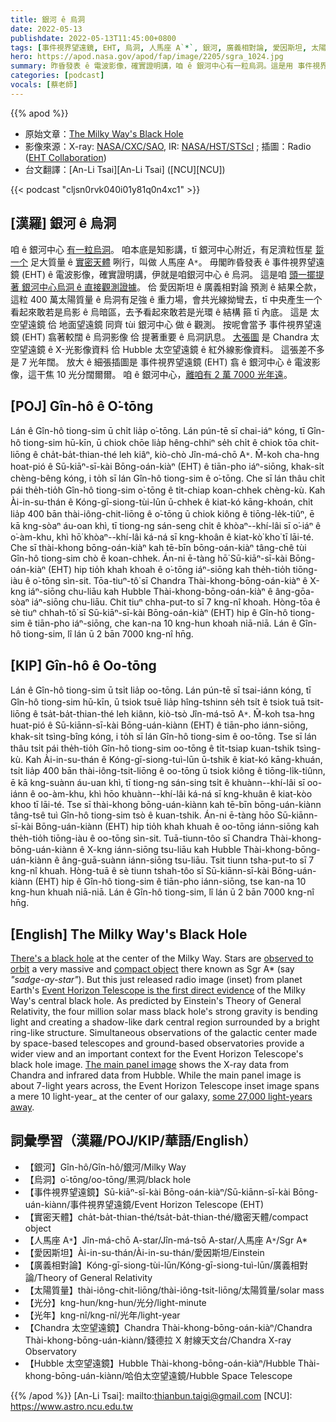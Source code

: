 ```yaml
---
title: 銀河 ê 烏洞
date: 2022-05-13
publishdate: 2022-05-13T11:45:00+0800
tags: [事件視界望遠鏡, EHT, 烏洞, 人馬座 A`*`, 銀河, 廣義相對論, 愛因斯坦, 太陽質量, Chandra 太空望遠鏡, Hubble 太空望遠鏡, 實密天體]
hero: https://apod.nasa.gov/apod/fap/image/2205/sgra_1024.jpg
summary: 昨昏發表 ê 電波影像，確實證明講，咱 ê 銀河中心有一粒烏洞。這是用 事件視界望遠鏡 (EHT)，頭一擺提著 ê 直接觀測證據。
categories: [podcast]
vocals: [蔡老師]
---
```


{{% apod %}}

- 原始文章：[The Milky Way's Black Hole](https://apod.nasa.gov/apod/ap220513.html)
- 影像來源：X-ray: [NASA/CXC/SAO](https://chandra.harvard.edu/), IR: [NASA/HST/STScI](https://www.stsci.edu/) ; 插圖：Radio ([EHT Collaboration](https://eventhorizontelescope.org/))
- 台文翻譯：[An-Li Tsai][An-Li Tsai] ([NCU][NCU])

{{< podcast "cljsn0rvk040i01y81q0n4xc1" >}}

## [漢羅] 銀河 ê 烏洞
咱 ê 銀河中心 [有一粒烏洞][There's a black hole]。
咱本底是知影講，tī 銀河中心附近，有足濟粒恆星 [踅一个][observed to orbit] 足大質量 ê [實密天體][compact object] 咧行，叫做 人馬座 A`*`。
毋閣昨昏發表 ê 事件視界望遠鏡 (EHT) ê 電波影像，確實證明講，伊就是咱銀河中心 ê 烏洞。
這是咱 [頭一擺提著 銀河中心烏洞 ê 直接觀測證據][Event Horizon Telescope is the first direct evidence]。
佮 愛因斯坦 ê 廣義相對論 預測 ê 結果仝款，這粒 400 萬太陽質量 ê 烏洞有足強 ê 重力場，會共光線拗彎去，tī 中央產生一个看起來敢若是烏影 ê 烏暗區，去予看起來敢若是光環 ê 結構 箍 tī 內底。
這是 太空望遠鏡 佮 地面望遠鏡 同齊 tùi 銀河中心 做 ê 觀測。
按呢會當予 事件視界望遠鏡 (EHT) 翕著較闊 ê 烏洞影像 佮 提著重要 ê 烏洞訊息。
[大張圖][The main panel image] 是 Chandra 太空望遠鏡 ê X-光影像資料 佮 Hubble 太空望遠鏡 ê 紅外線影像資料。
這張差不多是 7 光年闊。
放大 ê 細張插圖是 事件視界望遠鏡 (EHT) 翕 ê 銀河中心 ê 電波影像，這干焦 10 光分闊爾爾。
咱 ê 銀河中心，[離咱有 2 萬 7000 光年遠][some 27,000 light-years away]。

## [POJ] Gîn-hô ê O͘-tōng
Lán ê Gîn-hô tiong-sim ū chi̍t lia̍p o͘-tōng.
Lán pún-tē sī chai-iáⁿ kóng, tī Gîn-hô tiong-sim hū-kīn, ū chiok chōe lia̍p hêng-chhiⁿ se̍h chi̍t ê chiok tōa chit-liōng ê cha̍t-ba̍t-thian-thé leh kiâⁿ, kiò-chò Jîn-má-chō A`*`.
M̄-koh cha-hng hoat-pió ê Sū-kiāⁿ-sī-kài Bōng-oán-kiàⁿ (EHT) ê tiān-pho iáⁿ-siōng, khak-si̍t chèng-bêng kóng, i to̍h sī lán Gîn-hô tiong-sim ê o͘-tōng.
Che sī lán thâu chi̍t pái the̍h-tio̍h Gîn-hô tiong-sim o͘-tōng ê ti̍t-chiap koan-chhek chèng-kù.
Kah Ài-in-su-thán ê Kóng-gī-siong-tùi-lūn ū-chhek ê kiat-kó kāng-khoán, chi̍t lia̍p 400 bān thài-iông-chit-liōng ê o͘-tōng ū chiok kiông ê tiōng-le̍k-tiûⁿ, ē kā kng-sòaⁿ áu-oan khì, tī tiong-ng sán-seng chi̍t ê khòaⁿ--khí-lâi sī o͘-iáⁿ ê o͘-àm-khu, khì hō͘ khòaⁿ--khí-lâi ká-ná sī kng-khoân ê kiat-kò͘ kho͘ tī lāi-té.
Che sī thài-khong bōng-oán-kiàⁿ kah tē-bīn bōng-oán-kiàⁿ tâng-chê tùi Gîn-hô tiong-sim chò ê koan-chhek.
Án-ni ē-tàng hō͘ Sū-kiāⁿ-sī-kài Bōng-oán-kiàⁿ (EHT) hip tio̍h khah khoah ê o͘-tōng iáⁿ-siōng kah the̍h-tio̍h tiōng-iàu ê o͘-tōng sìn-sit.
Tōa-tiuⁿ-tô͘ sī Chandra Thài-khong-bōng-oán-kiàⁿ ê X-kng iáⁿ-siōng chu-liāu kah Hubble Thài-khong-bōng-oán-kiàⁿ ê âng-gōa-sòaⁿ iáⁿ-siōng chu-liāu.
Chit tiuⁿ chha-put-to sī 7 kng-nî khoah.
Hòng-tōa ê sè tiuⁿ chhah-tô͘ sī Sū-kiāⁿ-sī-kài Bōng-oán-kiàⁿ (EHT) hip ê Gîn-hô tiong-sim ê tiān-pho iáⁿ-siōng, che kan-na 10 kng-hun khoah niā-niā.
Lán ê Gîn-hô tiong-sim, lî lán ū 2 bān 7000 kng-nî hn̄g.

## [KIP] Gîn-hô ê Oo-tōng
Lán ê Gîn-hô tiong-sim ū tsi̍t lia̍p oo-tōng.
Lán pún-tē sī tsai-iánn kóng, tī Gîn-hô tiong-sim hū-kīn, ū tsiok tsuē lia̍p hîng-tshinn se̍h tsi̍t ê tsiok tuā tsit-liōng ê tsa̍t-ba̍t-thian-thé leh kiânn, kiò-tsò Jîn-má-tsō A`*`.
M̄-koh tsa-hng huat-pió ê Sū-kiānn-sī-kài Bōng-uán-kiànn (EHT) ê tiān-pho iánn-siōng, khak-si̍t tsìng-bîng kóng, i to̍h sī lán Gîn-hô tiong-sim ê oo-tōng.
Tse sī lán thâu tsi̍t pái the̍h-tio̍h Gîn-hô tiong-sim oo-tōng ê ti̍t-tsiap kuan-tshik tsìng-kù.
Kah Ài-in-su-thán ê Kóng-gī-siong-tuì-lūn ū-tshik ê kiat-kó kāng-khuán, tsi̍t lia̍p 400 bān thài-iông-tsit-liōng ê oo-tōng ū tsiok kiông ê tiōng-li̍k-tiûnn, ē kā kng-suànn áu-uan khì, tī tiong-ng sán-sing tsi̍t ê khuànn--khí-lâi sī oo-iánn ê oo-àm-khu, khì hōo khuànn--khí-lâi ká-ná sī kng-khuân ê kiat-kòo khoo tī lāi-té.
Tse sī thài-khong bōng-uán-kiànn kah tē-bīn bōng-uán-kiànn tâng-tsê tuì Gîn-hô tiong-sim tsò ê kuan-tshik.
Án-ni ē-tàng hōo Sū-kiānn-sī-kài Bōng-uán-kiànn (EHT) hip tio̍h khah khuah ê oo-tōng iánn-siōng kah the̍h-tio̍h tiōng-iàu ê oo-tōng sìn-sit.
Tuā-tiunn-tôo sī Chandra Thài-khong-bōng-uán-kiànn ê X-kng iánn-siōng tsu-liāu kah Hubble Thài-khong-bōng-uán-kiànn ê âng-guā-suànn iánn-siōng tsu-liāu.
Tsit tiunn tsha-put-to sī 7 kng-nî khuah.
Hòng-tuā ê sè tiunn tshah-tôo sī Sū-kiānn-sī-kài Bōng-uán-kiànn (EHT) hip ê Gîn-hô tiong-sim ê tiān-pho iánn-siōng, tse kan-na 10 kng-hun khuah niā-niā.
Lán ê Gîn-hô tiong-sim, lî lán ū 2 bān 7000 kng-nî hn̄g.

## [English] The Milky Way's Black Hole
[There's a black hole][There's a black hole] at the center of the Milky Way.
Stars are [observed to orbit][observed to orbit] a very massive and [compact object][compact object] there known as Sgr A\* (say _"sadge-ay-star"_).
But this just released radio image (inset) from planet Earth's [Event Horizon Telescope is the first direct evidence][Event Horizon Telescope is the first direct evidence] of the Milky Way's central black hole.
As predicted by Einstein's Theory of General Relativity, the four million solar mass black hole's strong gravity is bending light and creating a shadow-like dark central region surrounded by a bright ring-like structure.
Simultaneous observations of the galactic center made by space-based telescopes and ground-based observatories provide a wider view and an important context for the Event Horizon Telescope's black hole image.
[The main panel image][The main panel image] shows the X-ray data from Chandra and infrared data from Hubble.
While the main panel image is about 7-light years across, the Event Horizon Telescope inset image spans a mere 10 light-year_ at the center of our galaxy, [some 27,000 light-years away][some 27,000 light-years away].

## 詞彙學習（漢羅/POJ/KIP/華語/English）
- 【銀河】Gîn-hô/Gîn-hô/銀河/Milky Way
- 【烏洞】o͘-tōng/oo-tōng/黑洞/black hole
- 【事件視界望遠鏡】Sū-kiāⁿ-sī-kài Bōng-oán-kiàⁿ/Sū-kiānn-sī-kài Bōng-uán-kiànn/事件視界望遠鏡/Event Horizon Telescope (EHT)
- 【實密天體】cha̍t-ba̍t-thian-thé/tsa̍t-ba̍t-thian-thé/緻密天體/compact object
- 【人馬座 A`*`】Jîn-má-chō A-star/Jîn-má-tsō A-star/人馬座 A`*`/Sgr A\*
- 【愛因斯坦】Ài-in-su-thán/Ài-in-su-thán/愛因斯坦/Einstein
- 【廣義相對論】Kóng-gī-siong-tùi-lūn/Kóng-gī-siong-tuì-lūn/廣義相對論/Theory of General Relativity
- 【太陽質量】thài-iông-chit-liōng/thài-iông-tsit-liōng/太陽質量/solar mass
- 【光分】kng-hun/kng-hun/光分/light-minute
- 【光年】kng-nî/kng-nî/光年/light-year
- 【Chandra 太空望遠鏡】Chandra Thài-khong-bōng-oán-kiàⁿ/Chandra Thài-khong-bōng-uán-kiànn/錢德拉 X 射線天文台/Chandra X-ray Observatory
- 【Hubble 太空望遠鏡】Hubble Thài-khong-bōng-oán-kiàⁿ/Hubble Thài-khong-bōng-uán-kiànn/哈伯太空望遠鏡/Hubble Space Telescope



{{% /apod %}}
[An-Li Tsai]: mailto:thianbun.taigi@gmail.com
[NCU]: https://www.astro.ncu.edu.tw


[There's a black hole]:https://www.nasa.gov/mission_pages/chandra/images/sagittarius-a-nasa-telescopes-support-event-horizon-telescope-in-studying-milky-ways.html
[observed to orbit]:https://apod.nasa.gov/apod/ap070114.html
[Event Horizon Telescope is the first direct evidence]:https://eventhorizontelescope.org/blog/astronomers-reveal-first-image-black-hole-heart-our-galaxy
[The main panel image]:https://chandra.harvard.edu/photo/2022/sgra/
[compact object]:https://www6.slac.stanford.edu/virtual-tour/black-holes-and-compact-objects
[some 27,000 light-years away]:https://www.eso.org/public/videos/eso2208-eht-mwb/
